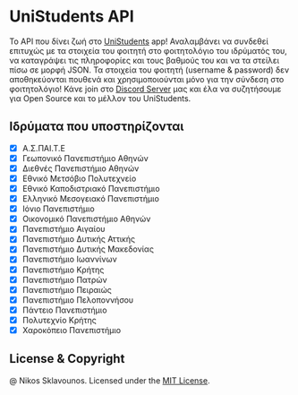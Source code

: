 # UniStudents API

Το API που δίνει ζωή στο [UniStudents](http://onelink.to/unistudents) app! 
Αναλαμβάνει να συνδεθεί επιτυχώς με τα στοιχεία του φοιτητή στο φοιτητολόγιο του ιδρύματός του, να καταγράψει τις πληροφορίες και τους βαθμούς του
και να τα στείλει πίσω σε μορφή JSON. Τα στοιχεία του φοιτητή (username & password) δεν αποθηκεύονται πουθενά και χρησιμοποιούνται
μόνο για την σύνδεση στο φοιτητολόγιο! Κάνε join στο [Discord Server](https://discord.gg/XR5g6DCpgT) μας και έλα να συζητήσουμε για Open Source και το μέλλον του UniStudents.

## Ιδρύματα που υποστηρίζονται

- [x] Α.Σ.ΠΑΙ.Τ.Ε
- [x] Γεωπονικό Πανεπιστήμιο Αθηνών
- [x] Διεθνές Πανεπιστήμιο Αθηνών
- [x] Εθνικό Μετσόβιο Πολυτεχνείο
- [x] Εθνικό Καποδιστριακό Πανεπιστήμιο
- [x] Ελληνικό Μεσογειακό Πανεπιστήμιο
- [x] Ιόνιο Πανεπιστήμιο
- [x] Οικονομικό Πανεπιστήμιο Αθηνών
- [x] Πανεπιστήμιο Αιγαίου
- [x] Πανεπιστήμιο Δυτικής Αττικής
- [x] Πανεπιστήμιο Δυτικής Μακεδονίας
- [x] Πανεπιστήμιο Ιωαννίνων
- [x] Πανεπιστήμιο Κρήτης
- [x] Πανεπιστήμιο Πατρών
- [x] Πανεπιστήμιο Πειραιώς
- [x] Πανεπιστήμιο Πελοποννήσου
- [x] Πάντειο Πανεπιστήμιο
- [x] Πολυτεχνίο Κρήτης
- [x] Χαροκόπειο Πανεπιστήμιο

## License & Copyright

@ Nikos Sklavounos. Licensed under the [MIT License](LICENSE).

